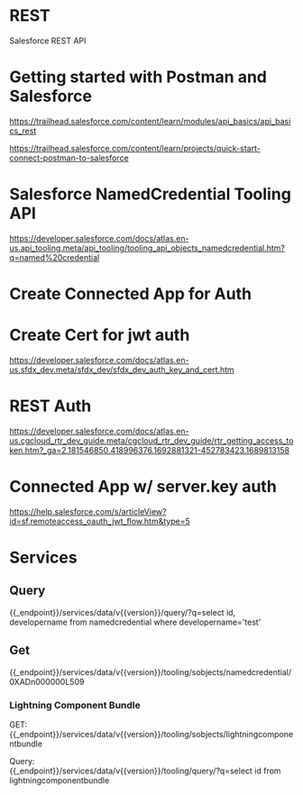 # REST
Salesforce REST API

# Getting started with Postman and Salesforce
https://trailhead.salesforce.com/content/learn/modules/api_basics/api_basics_rest

https://trailhead.salesforce.com/content/learn/projects/quick-start-connect-postman-to-salesforce

# Salesforce NamedCredential Tooling API
https://developer.salesforce.com/docs/atlas.en-us.api_tooling.meta/api_tooling/tooling_api_objects_namedcredential.htm?q=named%20credential

# Create Connected App for Auth



# Create Cert for jwt auth
https://developer.salesforce.com/docs/atlas.en-us.sfdx_dev.meta/sfdx_dev/sfdx_dev_auth_key_and_cert.htm


# REST Auth
https://developer.salesforce.com/docs/atlas.en-us.cgcloud_rtr_dev_guide.meta/cgcloud_rtr_dev_guide/rtr_getting_access_token.htm?_ga=2.181546850.418996376.1692881321-452783423.1689813158

# Connected App w/ server.key auth
https://help.salesforce.com/s/articleView?id=sf.remoteaccess_oauth_jwt_flow.htm&type=5

# Services
## Query
{{_endpoint}}/services/data/v{{version}}/query/?q=select id, developername from namedcredential where developername='test'

## Get
{{_endpoint}}/services/data/v{{version}}/tooling/sobjects/namedcredential/0XADn000000L509



### Lightning Component Bundle
GET:  
{{_endpoint}}/services/data/v{{version}}/tooling/sobjects/lightningcomponentbundle

Query:  
{{_endpoint}}/services/data/v{{version}}/tooling/query/?q=select id from lightningcomponentbundle
